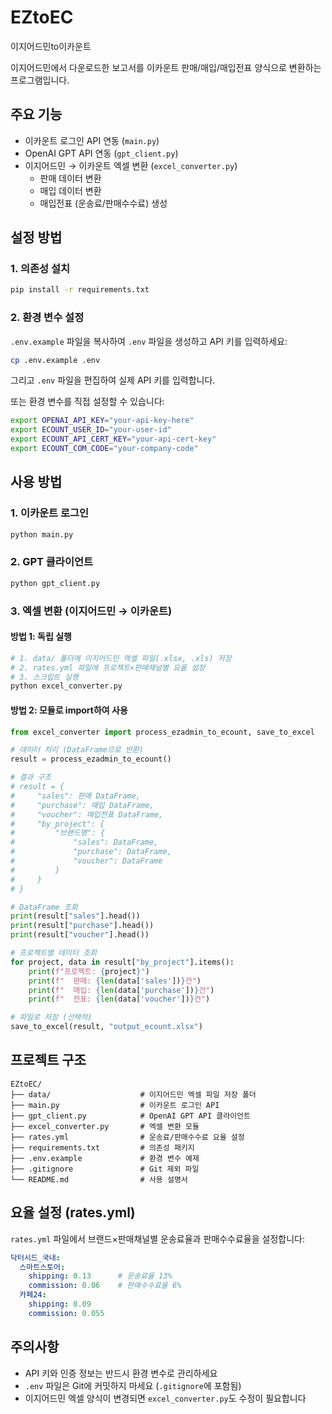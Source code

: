 # EZtoEC
이지어드민to이카운트

이지어드민에서 다운로드한 보고서를 이카운트 판매/매입/매입전표 양식으로 변환하는 프로그램입니다.

## 주요 기능

- 이카운트 로그인 API 연동 (`main.py`)
- OpenAI GPT API 연동 (`gpt_client.py`)
- 이지어드민 → 이카운트 엑셀 변환 (`excel_converter.py`)
  - 판매 데이터 변환
  - 매입 데이터 변환
  - 매입전표 (운송료/판매수수료) 생성

## 설정 방법

### 1. 의존성 설치
```bash
pip install -r requirements.txt
```

### 2. 환경 변수 설정
`.env.example` 파일을 복사하여 `.env` 파일을 생성하고 API 키를 입력하세요:
```bash
cp .env.example .env
```

그리고 `.env` 파일을 편집하여 실제 API 키를 입력합니다.

또는 환경 변수를 직접 설정할 수 있습니다:
```bash
export OPENAI_API_KEY="your-api-key-here"
export ECOUNT_USER_ID="your-user-id"
export ECOUNT_API_CERT_KEY="your-api-cert-key"
export ECOUNT_COM_CODE="your-company-code"
```

## 사용 방법

### 1. 이카운트 로그인
```bash
python main.py
```

### 2. GPT 클라이언트
```bash
python gpt_client.py
```

### 3. 엑셀 변환 (이지어드민 → 이카운트)

#### 방법 1: 독립 실행
```bash
# 1. data/ 폴더에 이지어드민 엑셀 파일(.xlsx, .xls) 저장
# 2. rates.yml 파일에 프로젝트×판매채널별 요율 설정
# 3. 스크립트 실행
python excel_converter.py
```

#### 방법 2: 모듈로 import하여 사용
```python
from excel_converter import process_ezadmin_to_ecount, save_to_excel

# 데이터 처리 (DataFrame으로 반환)
result = process_ezadmin_to_ecount()

# 결과 구조
# result = {
#     "sales": 판매 DataFrame,
#     "purchase": 매입 DataFrame,
#     "voucher": 매입전표 DataFrame,
#     "by_project": {
#         "브랜드명": {
#             "sales": DataFrame,
#             "purchase": DataFrame,
#             "voucher": DataFrame
#         }
#     }
# }

# DataFrame 조회
print(result["sales"].head())
print(result["purchase"].head())
print(result["voucher"].head())

# 프로젝트별 데이터 조회
for project, data in result["by_project"].items():
    print(f"프로젝트: {project}")
    print(f"  판매: {len(data['sales'])}건")
    print(f"  매입: {len(data['purchase'])}건")
    print(f"  전표: {len(data['voucher'])}건")

# 파일로 저장 (선택적)
save_to_excel(result, "output_ecount.xlsx")
```

## 프로젝트 구조

```
EZtoEC/
├── data/                    # 이지어드민 엑셀 파일 저장 폴더
├── main.py                  # 이카운트 로그인 API
├── gpt_client.py            # OpenAI GPT API 클라이언트
├── excel_converter.py       # 엑셀 변환 모듈
├── rates.yml                # 운송료/판매수수료 요율 설정
├── requirements.txt         # 의존성 패키지
├── .env.example             # 환경 변수 예제
├── .gitignore               # Git 제외 파일
└── README.md                # 사용 설명서
```

## 요율 설정 (rates.yml)

`rates.yml` 파일에서 브랜드×판매채널별 운송료율과 판매수수료율을 설정합니다:

```yaml
닥터시드_국내:
  스마트스토어:
    shipping: 0.13      # 운송료율 13%
    commission: 0.06    # 판매수수료율 6%
  카페24:
    shipping: 0.09
    commission: 0.055
```

## 주의사항

- API 키와 인증 정보는 반드시 환경 변수로 관리하세요
- `.env` 파일은 Git에 커밋하지 마세요 (`.gitignore`에 포함됨)
- 이지어드민 엑셀 양식이 변경되면 `excel_converter.py`도 수정이 필요합니다
